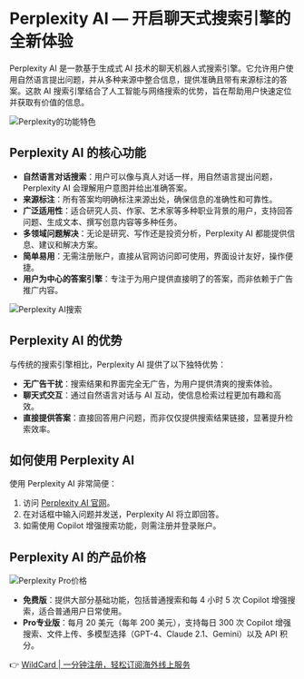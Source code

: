 # Perplexity AI — 开启聊天式搜索引擎的全新体验

Perplexity AI 是一款基于生成式 AI 技术的聊天机器人式搜索引擎。它允许用户使用自然语言提出问题，并从多种来源中整合信息，提供准确且带有来源标注的答案。这款 AI 搜索引擎结合了人工智能与网络搜索的优势，旨在帮助用户快速定位并获取有价值的信息。

![Perplexity的功能特色](https://bbtdd.com/img/8920374781.webp)

## Perplexity AI 的核心功能

- **自然语言对话搜索**：用户可以像与真人对话一样，用自然语言提出问题，Perplexity AI 会理解用户意图并给出准确答案。  
- **来源标注**：所有答案均明确标注来源出处，确保信息的准确性和可靠性。  
- **广泛适用性**：适合研究人员、作家、艺术家等多种职业背景的用户，支持回答问题、生成文本、撰写创意内容等多种任务。  
- **多领域问题解决**：无论是研究、写作还是投资分析，Perplexity AI 都能提供信息、建议和解决方案。  
- **简单易用**：无需注册账户，直接从官网访问即可使用，界面设计友好，操作便捷。  
- **用户为中心的答案引擎**：专注于为用户提供直接明了的答案，而非依赖于广告推广内容。  

![Perplexity AI搜索](https://bbtdd.com/img/08006935366139.webp)

## Perplexity AI 的优势

与传统的搜索引擎相比，Perplexity AI 提供了以下独特优势：

- **无广告干扰**：搜索结果和界面完全无广告，为用户提供清爽的搜索体验。  
- **聊天式交互**：通过自然语言对话与 AI 互动，使信息检索过程更加有趣和高效。  
- **直接提供答案**：直接回答用户问题，而非仅仅提供搜索结果链接，显著提升检索效率。  

## 如何使用 Perplexity AI

使用 Perplexity AI 非常简便：

1. 访问 [Perplexity AI 官网](https://www.perplexity.ai/)。  
2. 在对话框中输入问题并发送，Perplexity AI 将立即回答。  
3. 如需使用 Copilot 增强搜索功能，则需注册并登录账户。  

## Perplexity AI 的产品价格

![Perplexity Pro价格](https://bbtdd.com/img/2067473642115647.webp)

- **免费版**：提供大部分基础功能，包括普通搜索和每 4 小时 5 次 Copilot 增强搜索，适合普通用户日常使用。  
- **Pro专业版**：每月 20 美元（每年 200 美元），支持每日 300 次 Copilot 增强搜索、文件上传、多模型选择（GPT-4、Claude 2.1、Gemini）以及 API 积分。  

👉 [WildCard | 一分钟注册，轻松订阅海外线上服务](https://bbtdd.com/WildCard)
